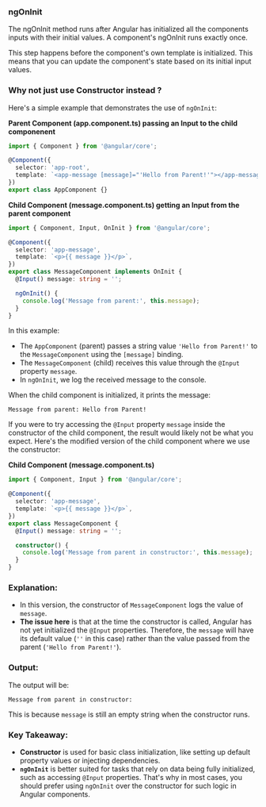 ### ngOnInit

The ngOnInit method runs after Angular has initialized all the components inputs with their initial values. A component's ngOnInit runs exactly once.

This step happens before the component's own template is initialized. This means that you can update the component's state based on its initial input values.


### Why not just use Constructor instead ?

Here's a simple example that demonstrates the use of `ngOnInit`:

**Parent Component (app.component.ts) passing an Input to the child componenent**
```typescript
import { Component } from '@angular/core';

@Component({
  selector: 'app-root',
  template: `<app-message [message]="'Hello from Parent!'"></app-message>`,
})
export class AppComponent {}
```

**Child Component (message.component.ts) getting an Input from the parent component**
```typescript
import { Component, Input, OnInit } from '@angular/core';

@Component({
  selector: 'app-message',
  template: `<p>{{ message }}</p>`,
})
export class MessageComponent implements OnInit {
  @Input() message: string = '';

  ngOnInit() {
    console.log('Message from parent:', this.message);
  }
}
```

In this example:
- The `AppComponent` (parent) passes a string value `'Hello from Parent!'` to the `MessageComponent` using the `[message]` binding.
- The `MessageComponent` (child) receives this value through the `@Input` property `message`.
- In `ngOnInit`, we log the received message to the console.

When the child component is initialized, it prints the message:
```
Message from parent: Hello from Parent!
```


If you were to try accessing the `@Input` property `message` inside the constructor of the child component, the result would likely not be what you expect. Here's the modified version of the child component where we use the constructor:

**Child Component (message.component.ts)**
```typescript
import { Component, Input } from '@angular/core';

@Component({
  selector: 'app-message',
  template: `<p>{{ message }}</p>`,
})
export class MessageComponent {
  @Input() message: string = '';

  constructor() {
    console.log('Message from parent in constructor:', this.message);
  }
}
```

### Explanation:
- In this version, the constructor of `MessageComponent` logs the value of `message`.
- **The issue here** is that at the time the constructor is called, Angular has not yet initialized the `@Input` properties. Therefore, the `message` will have its default value (`''` in this case) rather than the value passed from the parent (`'Hello from Parent!'`).

### Output:
The output will be:
```
Message from parent in constructor: 
```

This is because `message` is still an empty string when the constructor runs.

### Key Takeaway:
- **Constructor** is used for basic class initialization, like setting up default property values or injecting dependencies.
- **`ngOnInit`** is better suited for tasks that rely on data being fully initialized, such as accessing `@Input` properties. That's why in most cases, you should prefer using `ngOnInit` over the constructor for such logic in Angular components.
